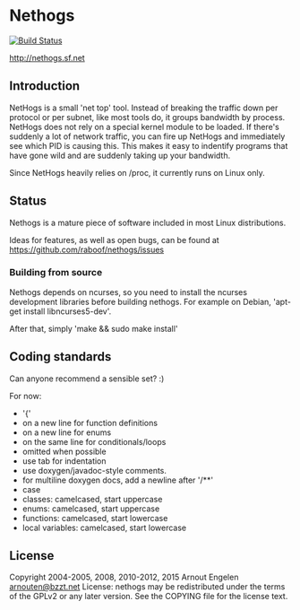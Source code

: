 Nethogs
=======

[![Build Status](https://travis-ci.org/raboof/nethogs.svg?branch=master)](https://travis-ci.org/raboof/nethogs)

http://nethogs.sf.net

Introduction
------------

NetHogs is a small 'net top' tool. Instead of breaking the traffic down per protocol or per subnet, like most tools do, it groups bandwidth by process. NetHogs does not rely on a special kernel module to be loaded. If there's suddenly a lot of network traffic, you can fire up NetHogs and immediately see which PID is causing this. This makes it easy to indentify programs that have gone wild and are suddenly taking up your bandwidth.

Since NetHogs heavily relies on /proc, it currently runs on Linux only. 

Status
------

Nethogs is a mature piece of software included in most Linux distributions.

Ideas for features, as well as open bugs, can be found at https://github.com/raboof/nethogs/issues

### Building from source

Nethogs depends on ncurses, so you need to install the ncurses development
libraries before building nethogs. For example on Debian, 'apt-get install
libncurses5-dev'.

After that, simply 'make && sudo make install'

Coding standards
----------------

Can anyone recommend a sensible set? :)

For now:
* '{' 
 * on a new line for function definitions
 * on a new line for enums
 * on the same line for conditionals/loops 
 * omitted when possible
* use tab for indentation
* use doxygen/javadoc-style comments.
 * for multiline doxygen docs, add a newline after '/**'
* case
 * classes: camelcased, start uppercase
 * enums: camelcased, start uppercase
 * functions: camelcased, start lowercase
 * local variables: camelcased, start lowercase

License
-------

Copyright 2004-2005, 2008, 2010-2012, 2015 Arnout Engelen <arnouten@bzzt.net>
License: nethogs may be redistributed under the terms of the GPLv2 or any 
later version. See the COPYING file for the license text.
